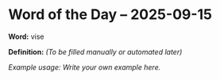# Word of the Day – 2025-09-15

**Word:** vise

**Definition:** _(To be filled manually or automated later)_

*Example usage:* _Write your own example here._
